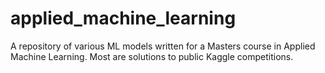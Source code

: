 # applied_machine_learning
A repository of various ML models written for a Masters course in Applied Machine Learning. Most are solutions to public Kaggle competitions. 

